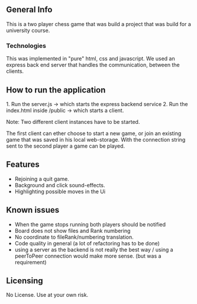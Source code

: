 
<h2>General Info </h2>

This is a two player chess game that was build a project that was build for a university course.

<h3>Technologies</h3>
This was implemented in "pure" html, css and javascript.
We used an express back end server that handles the communication,
between the clients.



<h2>How to run the application</h2>
1. Run the server.js -> which starts the express backend service
2. Run the index.html inside /public -> which starts a client.

Note: Two different client instances have to be started.

The first client can ether choose to start a new game, or join an existing game that was saved in his local web-storage.
With the connection string sent to the second player a game can be played.


<h2>Features</h2>
<ul>
<li>Rejoining a quit game.</li>
<li>Background and click sound-effects.</li>
<li>Highlighting possible moves in the Ui</li>
</ul>

<h2>Known issues </h2>

<ul>
<li>When the game stops running both players should be notified</li>
<li>Board does not show files and Rank numbering</li>
<li>No coordinate to fileRank/numbering translation.</li>
<li>Code quality in general 
  (a lot of refactoring has to be done)</li>
<li>using a server as the backend is not really the best way / using a peerToPeer connection would make more sense.
  (but was a requirement)</li>
</ul> 
  

<h2>Licensing</h2>
No License.
Use at your own risk.

